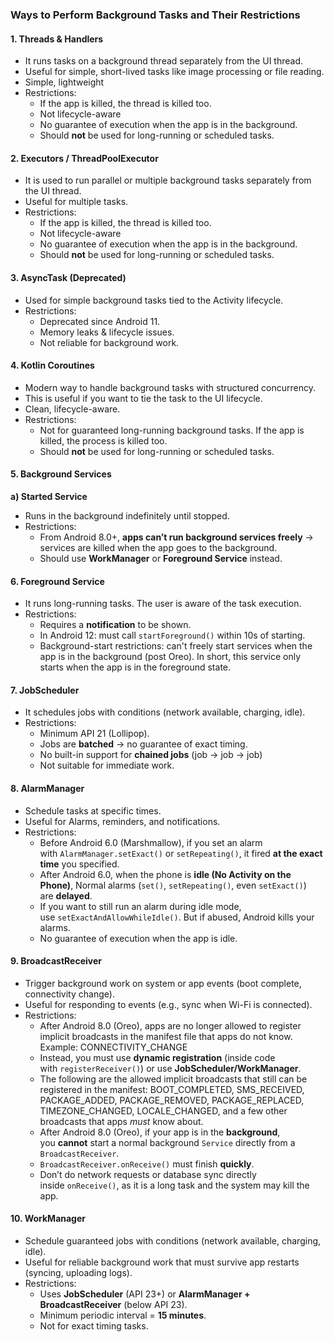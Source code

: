 ### Ways to Perform Background Tasks and Their Restrictions
#### 1. Threads & Handlers
- It runs tasks on a background thread separately from the UI thread.
- Useful for simple, short-lived tasks like image processing or file reading.
- Simple, lightweight
- Restrictions: 
	- If the app is killed, the thread is killed too.
	- Not lifecycle-aware
	- No guarantee of execution when the app is in the background.
	- Should **not** be used for long-running or scheduled tasks.

#### 2. Executors / ThreadPoolExecutor
- It is used to run parallel or multiple background tasks separately from the UI thread.
- Useful for multiple tasks.
- Restrictions: 
	- If the app is killed, the thread is killed too.
	- Not lifecycle-aware
	- No guarantee of execution when the app is in the background.
	- Should **not** be used for long-running or scheduled tasks.

#### 3. AsyncTask (Deprecated)
- Used for simple background tasks tied to the Activity lifecycle.
- Restrictions: 
	- Deprecated since Android 11.
	- Memory leaks & lifecycle issues.
	- Not reliable for background work.

#### 4. Kotlin Coroutines
- Modern way to handle background tasks with structured concurrency.
- This is useful if you want to tie the task to the UI lifecycle.
- Clean, lifecycle-aware.
- Restrictions: 
	- Not for guaranteed long-running background tasks. If the app is killed, the process is killed too.
	- Should **not** be used for long-running or scheduled tasks.

#### 5. Background Services
**a) Started Service**
- Runs in the background indefinitely until stopped.
- Restrictions:
	- From Android 8.0+, **apps can’t run background services freely** → services are killed when the app goes to the background.
	- Should use **WorkManager** or **Foreground Service** instead.

#### 6. Foreground Service
- It runs long-running tasks. The user is aware of the task execution.
- Restrictions:
	- Requires a **notification** to be shown.
	- In Android 12: must call `startForeground()` within 10s of starting.
	- Background-start restrictions: can't freely start services when the app is in the background (post Oreo). In short, this service only starts when the app is in the foreground state.

#### 7. JobScheduler
- It schedules jobs with conditions (network available, charging, idle).
- Restrictions:
	- Minimum API 21 (Lollipop).
	- Jobs are **batched** → no guarantee of exact timing.
	- No built-in support for **chained jobs** (job → job → job)
	- Not suitable for immediate work.

#### 8. AlarmManager
- Schedule tasks at specific times.
- Useful for Alarms, reminders, and notifications.
- Restrictions:
	- Before Android 6.0 (Marshmallow), if you set an alarm with `AlarmManager.setExact()` or `setRepeating()`, it fired **at the exact time** you specified.
	- After Android 6.0, when the phone is **idle (No Activity on the Phone)**, Normal alarms (`set()`, `setRepeating()`, even `setExact()`) are **delayed**.
	- If you want to still run an alarm during idle mode, use `setExactAndAllowWhileIdle()`. But if abused, Android kills your alarms.
	- No guarantee of execution when the app is idle.

#### 9. BroadcastReceiver
- Trigger background work on system or app events (boot complete, connectivity change).
- Useful for responding to events (e.g., sync when Wi-Fi is connected).
- Restrictions:
	- After Android 8.0 (Oreo), apps are no longer allowed to register implicit broadcasts in the manifest file that apps do not know. Example: CONNECTIVITY_CHANGE 
	- Instead, you must use **dynamic registration** (inside code with `registerReceiver()`) or use **JobScheduler/WorkManager**.
	- The following are the allowed implicit broadcasts that still can be registered in the manifest: BOOT_COMPLETED, SMS_RECEIVED, PACKAGE_ADDED, PACKAGE_REMOVED, PACKAGE_REPLACED, TIMEZONE_CHANGED, LOCALE_CHANGED, and a few other broadcasts that apps _must_ know about.
	- After Android 8.0 (Oreo), if your app is in the **background**, you **cannot** start a normal background `Service` directly from a `BroadcastReceiver`.
	- `BroadcastReceiver.onReceive()` must finish **quickly**. 
	- Don’t do network requests or database sync directly inside `onReceive()`, as it is a long task and the system may kill the app.

#### 10. WorkManager
- Schedule guaranteed jobs with conditions (network available, charging, idle).
- Useful for reliable background work that must survive app restarts (syncing, uploading logs).
- Restrictions:
	- Uses **JobScheduler** (API 23+) or **AlarmManager + BroadcastReceiver** (below API 23).
	- Minimum periodic interval = **15 minutes**.
	- Not for exact timing tasks.